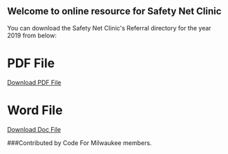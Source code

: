 
## Welcome to online resource for Safety Net Clinic

You can download the Safety Net Clinic's Referral directory for the year 2019 from below:

# PDF File

[Download PDF File](assets\Safety-Net-Clinic-Referral-Directory-2019.pdf)

# Word File

[Download Doc File](assets\Safety-Net-Clinic-Referral-Directory-2019.doc)


###Contributed by Code For Milwaukee members.
